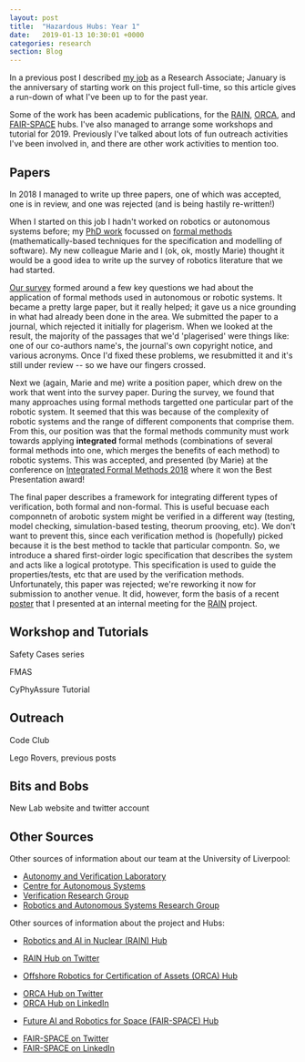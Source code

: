 ```yaml
---
layout: post
title:  "Hazardous Hubs: Year 1"
date:   2019-01-13 10:30:01 +0000
categories: research
section: Blog
---
```


In a previous post I described [my job](/myJob) as a Research Associate; January is the anniversary of starting work on this project full-time, so this article gives a run-down of what I've been up to for the past year.

Some of the work has been academic publications, for the [RAIN](http://rainhub.org.uk/), [ORCA](https://orcahub.org/), and [FAIR-SPACE](https://www.fairspacehub.org/) hubs. I've also managed to arrange some workshops and tutorial for 2019. Previously I've talked about lots of fun outreach activities I've been involved in, and there are other work activities to mention too.

## Papers

In 2018 I managed to write up three papers, one of which was accepted, one is in review, and one was rejected (and is being hastily re-written!)

When I started on this job I hadn't worked on robotics or autonomous systems before; my [PhD work](/research/#thesis) focussed on [formal methods](https://shemesh.larc.nasa.gov/fm/fm-what.html) (mathematically-based techniques for the specification and modelling of software). My new colleague Marie and I (ok, ok, mostly Marie) thought it would be a good idea to write up the survey of robotics literature that we had started.

[Our survey]() formed around a few key questions we had about the application of formal methods used in autonomous or robotic systems. It became a pretty large paper, but it really helped; it gave us a nice grounding in what had already been done in the area. We submitted the paper to a journal, which rejected it initially for plagerism. When we looked at the result, the majority of the passages that we'd 'plagerised' were things like: one of our co-authors name's, the journal's own copyright notice, and various acronyms. Once I'd fixed these problems, we resubmitted it and it's still under review -- so we have our fingers crossed.

Next we (again, Marie and me) write a position paper, which drew on the work that went into the survey paper. During the survey, we found that many approaches using formal methods targetted one particular part of the robotic system. It seemed that this was because of the complexity of robotic systems and the range of different components that comprise them. From this, our position was that the formal methods community must work towards applying __integrated__ formal methods (combinations of several formal methods into one, which merges the benefits of each method) to robotic systems. This was accepted, and presented (by Marie) at the conference on [Integrated Formal Methods 2018]() where it won the Best Presentation award!

The final paper describes a framework for integrating different types of verification, both formal and non-formal. This is useful becuase each componnetn of arobotic system might be verified in a different way (testing, model checking, simulation-based testing, theorum prooving, etc). We don't want to prevent this, since each verification method is (hopefully) picked because it is the best method to tackle that particular compontn. So, we introduce a shared first-oirder logic specification that describes the system and acts like a logical prototype. This specification is used to guide the properties/tests, etc that are used by the verification methods. Unfortunately, this paper was rejected; we're reworking it now for submission to another venue. It did, however, form the basis of a recent [poster]() that I presented at an internal meeting for the [RAIN]() project.

## Workshop and Tutorials

Safety Cases series

FMAS

CyPhyAssure Tutorial

## Outreach

Code Club

Lego Rovers, previous posts

## Bits and Bobs

New Lab website and twitter account

## Other Sources

Other sources of information about our team at the University of Liverpool:

*  [Autonomy and Verification Laboratory](http://cgi.csc.liv.ac.uk/~matt/AVLab/)
*  [Centre for Autonomous Systems](https://www.liverpool.ac.uk/autonomous-systems/)
*  [Verification Research Group](https://www.liverpool.ac.uk/computer-science/research/artificial-intelligence/verification/)
*  [Robotics and Autonomous Systems Research Group](https://www.liverpool.ac.uk/computer-science/research/artificial-intelligence/robotics/)

Other sources of information about the project and Hubs:

*  [Robotics and AI in Nuclear (RAIN) Hub](http://rainhub.org.uk/)
  - [RAIN Hub on Twitter](https://twitter.com/@RAIN_hub)

*  [Offshore Robotics for Certification of Assets (ORCA) Hub](https://orcahub.org/)
  - [ORCA Hub on Twitter](https://twitter.com/ORCA_Hub)
  - [ORCA Hub on LinkedIn](https://www.linkedin.com/company/orca-hub/)

*  [Future AI and Robotics for Space (FAIR-SPACE) Hub](https://www.fairspacehub.org/)
  - [FAIR-SPACE on Twitter](https://twitter.com/fair_space_hub)
  - [FAIR-SPACE on LinkedIn](https://www.linkedin.com/company/fairspacehub/)
